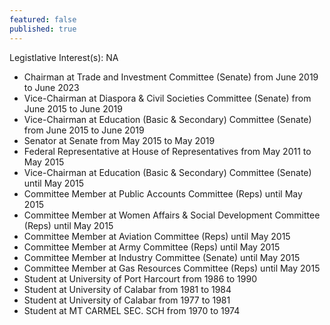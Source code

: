 ```yaml
---
featured: false
published: true
---
```

Legistlative Interest(s): NA

* Chairman at Trade and Investment Committee (Senate) from June 2019 to June 2023
* Vice-Chairman at Diaspora & Civil Societies Committee (Senate) from June 2015 to June 2019
* Vice-Chairman at Education (Basic & Secondary) Committee (Senate) from June 2015 to June 2019
* Senator at Senate from May 2015 to May 2019
* Federal Representative at House of Representatives from May 2011 to May 2015
* Vice-Chairman at Education (Basic & Secondary) Committee (Senate) until May 2015
* Committee Member at Public Accounts Committee (Reps) until May 2015
* Committee Member at Women Affairs & Social Development Committee (Reps) until May 2015
* Committee Member at Aviation Committee (Reps) until May 2015
* Committee Member at Army Committee (Reps) until May 2015
* Committee Member at Industry Committee (Senate) until May 2015
* Committee Member at Gas Resources Committee (Reps) until May 2015
* Student at University of Port Harcourt from 1986 to 1990
* Student at University of Calabar from 1981 to 1984
* Student at University of Calabar from 1977 to 1981
* Student at MT CARMEL SEC. SCH from 1970 to 1974
